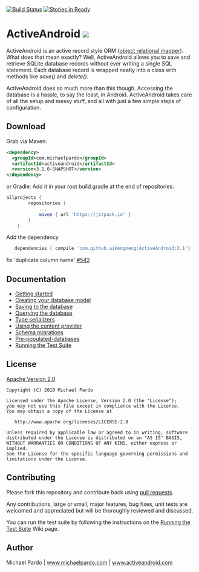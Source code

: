 [![Build Status](https://travis-ci.org/pardom/ActiveAndroid.png?branch=master)](https://travis-ci.org/pardom/ActiveAndroid) [![Stories in Ready](https://badge.waffle.io/pardom/ActiveAndroid.png)](http://waffle.io/pardom/ActiveAndroid)  
# ActiveAndroid [![](https://jitpack.io/v/aikongmeng/ActiveAndroid.svg)](https://jitpack.io/#aikongmeng/ActiveAndroid)


ActiveAndroid is an active record style ORM ([object relational mapper](http://en.wikipedia.org/wiki/Object-relational_mapping)). What does that mean exactly? Well, ActiveAndroid allows you to save and retrieve SQLite database records without ever writing a single SQL statement. Each database record is wrapped neatly into a class with methods like _save()_ and _delete()_.

ActiveAndroid does so much more than this though. Accessing the database is a hassle, to say the least, in Android. ActiveAndroid takes care of all the setup and messy stuff, and all with just a few simple steps of configuration.

## Download

Grab via Maven:
```xml
<dependency>
  <groupId>com.michaelpardo</groupId>
  <artifactId>activeandroid</artifactId>
  <version>3.1.0-SNAPSHOT</version>
</dependency>
```
or Gradle:
Add it in your root build.gradle at the end of repositories:


```groovy
allprojects {
		repositories {
			...
			maven { url 'https://jitpack.io' }
		}
	}
```
 Add the dependency
 ```groovy
 	dependencies { compile 'com.github.aikongmeng:ActiveAndroid:3.1'}
```
fix 'duplicate column name' [#542](https://github.com/pardom/ActiveAndroid/issues/542)

## Documentation

* [Getting started](http://github.com/pardom/ActiveAndroid/wiki/Getting-started)
* [Creating your database model](http://github.com/pardom/ActiveAndroid/wiki/Creating-your-database-model)
* [Saving to the database](http://github.com/pardom/ActiveAndroid/wiki/Saving-to-the-database)
* [Querying the database](http://github.com/pardom/ActiveAndroid/wiki/Querying-the-database)
* [Type serializers](http://github.com/pardom/ActiveAndroid/wiki/Type-serializers)
* [Using the content provider](http://github.com/pardom/ActiveAndroid/wiki/Using-the-content-provider)
* [Schema migrations](http://github.com/pardom/ActiveAndroid/wiki/Schema-migrations)
* [Pre-populated-databases](http://github.com/pardom/ActiveAndroid/wiki/Pre-populated-databases)
* [Running the Test Suite](https://github.com/pardom/ActiveAndroid/wiki/Running-the-Test-Suite)

## License

[Apache Version 2.0](http://www.apache.org/licenses/LICENSE-2.0.html)

    Copyright (C) 2010 Michael Pardo

    Licensed under the Apache License, Version 2.0 (the "License");
    you may not use this file except in compliance with the License.
    You may obtain a copy of the License at

       http://www.apache.org/licenses/LICENSE-2.0

    Unless required by applicable law or agreed to in writing, software
    distributed under the License is distributed on an "AS IS" BASIS,
    WITHOUT WARRANTIES OR CONDITIONS OF ANY KIND, either express or implied.
    See the License for the specific language governing permissions and
    limitations under the License.

## Contributing

Please fork this repository and contribute back using [pull requests](http://github.com/pardom/ActiveAndroid/pulls).

Any contributions, large or small, major features, bug fixes, unit tests are welcomed and appreciated but will be thoroughly reviewed and discussed.

You can run the test suite by following the instructions on the [Running the Test Suite](https://github.com/pardom/ActiveAndroid/wiki/Running-the-Test-Suite) Wiki page.


## Author

Michael Pardo | www.michaelpardo.com | www.activeandroid.com
